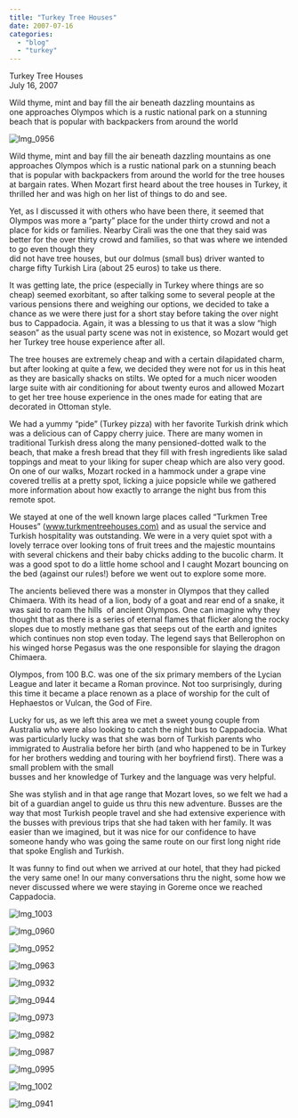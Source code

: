 ```yaml
---
title: "Turkey Tree Houses"
date: 2007-07-16
categories: 
  - "blog"
  - "turkey"
---
```


Turkey Tree Houses  
July 16, 2007

Wild thyme, mint and bay fill the air beneath dazzling mountains as  
one approaches Olympos which is a rustic national park on a stunning  
beach that is popular with backpackers from around the world

<!--more-->

![Img_0956](https://pub-ac94b3f306b24c0dba4238943c97f2e1.r2.dev/photos/uncategorized/2008/03/03/img_0956.png)

Wild thyme, mint and bay fill the air beneath dazzling mountains as one approaches Olympos which is a rustic national park on a stunning beach that is popular with backpackers from around the world for the tree houses at bargain rates. When Mozart first heard about the tree houses in Turkey, it thrilled her and was high on her list of things to do and see.

Yet, as I discussed it with others who have been there, it seemed that Olympos was more a “party” place for the under thirty crowd and not a place for kids or families. Nearby Cirali was the one that they said was better for the over thirty crowd and families, so that was where we intended to go even though they  
did not have tree houses, but our dolmus (small bus) driver wanted to charge fifty Turkish Lira (about 25 euros) to take us there.

It was getting late, the price (especially in Turkey where things are so cheap) seemed exorbitant, so after talking some to several people at the various pensions there and weighing our options, we decided to take a chance as we were there just for a short stay before taking the over night bus to Cappadocia. Again, it was a blessing to us that it was a slow “high season” as the usual party scene was not in existence, so Mozart would get her Turkey tree house experience after all.

The tree houses are extremely cheap and with a certain dilapidated charm, but after looking at quite a few, we decided they were not for us in this heat as they are basically shacks on stilts. We opted for a much nicer wooden large suite with air conditioning for about twenty euros and allowed Mozart to get her tree house experience in the ones made for eating that are decorated in Ottoman style.

We had a yummy “pide” (Turkey pizza) with her favorite Turkish drink which was a delicious can of Cappy cherry juice. There are many women in traditional Turkish dress along the many pensioned-dotted walk to the beach, that make a fresh bread that they fill with fresh ingredients like salad toppings and meat to your liking for super cheap which are also very good. On one of our walks, Mozart rocked in a hammock under a grape vine covered trellis at a pretty spot, licking a juice popsicle while we gathered more information about how exactly to arrange the night bus from this remote spot.

We stayed at one of the well known large places called “Turkmen Tree Houses” ([www.turkmentreehouses.com)](http://www.turkmentreehouses.com\)) and as usual the service and Turkish hospitality was outstanding. We were in a very quiet spot with a lovely terrace over looking tons of fruit trees and the majestic mountains with several chickens and their baby chicks adding to the bucolic charm. It was a good spot to do a little home school and I caught Mozart bouncing on the bed (against our rules!) before we went out to explore some more.

The ancients believed there was a monster in Olympos that they called Chimaera. With its head of a lion, body of a goat and rear end of a snake, it was said to roam the hills  of ancient Olympos. One can imagine why they thought that as there is a series of eternal flames that flicker along the rocky slopes due to mostly methane gas that seeps out of the earth and ignites which continues non stop even today. The legend says that Bellerophon on his winged horse Pegasus was the one responsible for slaying the dragon Chimaera.

Olympos, from 100 B.C. was one of the six primary members of the Lycian League and later it became a Roman province. Not too surprisingly, during this time it became a place renown as a place of worship for the cult of Hephaestos or Vulcan, the God of Fire.

Lucky for us, as we left this area we met a sweet young couple from Australia who were also looking to catch the night bus to Cappadocia. What was particularly lucky was that she was born of Turkish parents who immigrated to Australia before her birth (and who happened to be in Turkey for her brothers wedding and touring with her boyfriend first). There was a small problem with the small  
busses and her knowledge of Turkey and the language was very helpful.

She was stylish and in that age range that Mozart loves, so we felt we had a bit of a guardian angel to guide us thru this new adventure. Busses are the way that most Turkish people travel and she had extensive experience with the busses with previous trips that she had taken with her family. It was easier than we imagined, but it was nice for our confidence to have someone handy who was going the same route on our first long night ride that spoke English and Turkish.

It was funny to find out when we arrived at our hotel, that they had picked the very same one! In our many conversations thru the night, some how we never discussed where we were staying in Goreme once we reached Cappadocia.

![Img_1003](https://pub-ac94b3f306b24c0dba4238943c97f2e1.r2.dev/photos/uncategorized/2008/03/03/img_1003.png)

![Img_0960](https://pub-ac94b3f306b24c0dba4238943c97f2e1.r2.dev/photos/uncategorized/2008/03/03/img_0960.png)

![Img_0952](https://pub-ac94b3f306b24c0dba4238943c97f2e1.r2.dev/photos/uncategorized/2008/03/03/img_0952.png)

![Img_0963](https://pub-ac94b3f306b24c0dba4238943c97f2e1.r2.dev/photos/uncategorized/2008/03/03/img_0963.png)

![Img_0932](https://pub-ac94b3f306b24c0dba4238943c97f2e1.r2.dev/photos/uncategorized/2008/03/03/img_0932.png)

![Img_0944](https://pub-ac94b3f306b24c0dba4238943c97f2e1.r2.dev/photos/uncategorized/2008/03/03/img_0944.png)

![Img_0973](https://pub-ac94b3f306b24c0dba4238943c97f2e1.r2.dev/photos/uncategorized/2008/03/03/img_0973.png)

![Img_0982](https://pub-ac94b3f306b24c0dba4238943c97f2e1.r2.dev/photos/uncategorized/2008/03/03/img_0982.png)

![Img_0987](https://pub-ac94b3f306b24c0dba4238943c97f2e1.r2.dev/photos/uncategorized/2008/03/03/img_0987.png)

![Img_0995](https://pub-ac94b3f306b24c0dba4238943c97f2e1.r2.dev/photos/uncategorized/2008/03/03/img_0995.png)

![Img_1002](https://pub-ac94b3f306b24c0dba4238943c97f2e1.r2.dev/photos/uncategorized/2008/03/03/img_1002.png)

![Img_0941](https://pub-ac94b3f306b24c0dba4238943c97f2e1.r2.dev/photos/uncategorized/2008/03/03/img_0941.png)
